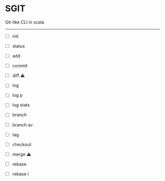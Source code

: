 # SGIT 

Git-like CLI in scala 

--- 

- [ ] init
- [ ] status
- [ ] add
- [ ] commit
- [ ] diff :warning:
- [ ] log
- [ ] log p
- [ ] log stats
- [ ] branch 
- [ ] branch av
- [ ] tag
- [ ] checkout
- [ ] merge :warning:
- [ ] rebase
- [ ] rebase i

